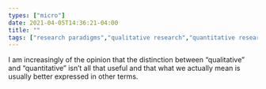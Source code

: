 ```yaml
---
types: ["micro"]
date: 2021-04-05T14:36:21-04:00
title: ""
tags: ["research paradigms","qualitative research","quantitative research"]
---
```

I am increasingly of the opinion that the distinction between “qualitative” and “quantitative” isn’t all that useful and that what we actually mean is usually better expressed in other terms.
